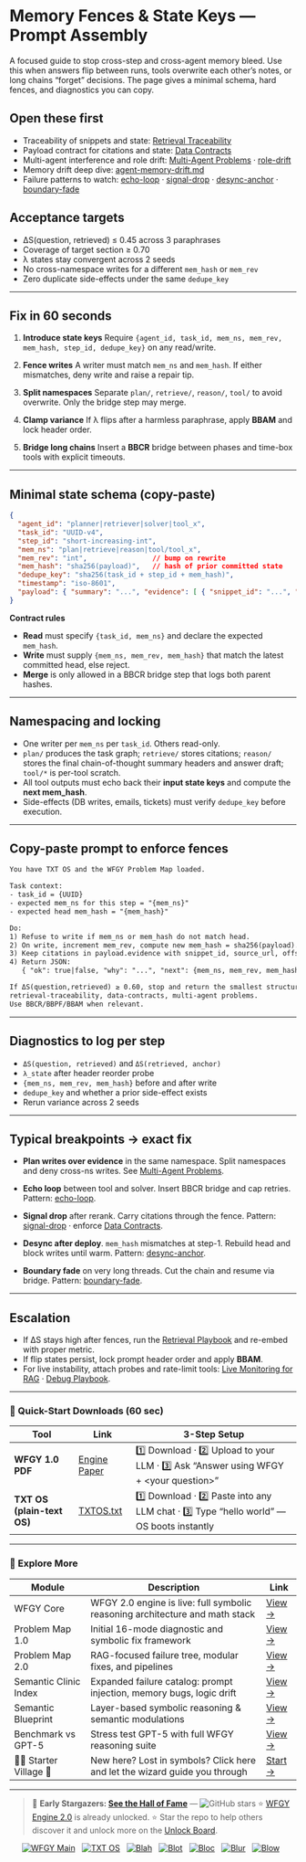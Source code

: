 # Memory Fences & State Keys — Prompt Assembly

A focused guide to stop cross-step and cross-agent memory bleed. Use this when answers flip between runs, tools overwrite each other’s notes, or long chains “forget” decisions. The page gives a minimal schema, hard fences, and diagnostics you can copy.

## Open these first

* Traceability of snippets and state: [Retrieval Traceability](https://github.com/onestardao/WFGY/blob/main/ProblemMap/retrieval-traceability.md)
* Payload contract for citations and state: [Data Contracts](https://github.com/onestardao/WFGY/blob/main/ProblemMap/data-contracts.md)
* Multi-agent interference and role drift: [Multi-Agent Problems](https://github.com/onestardao/WFGY/blob/main/ProblemMap/Multi-Agent_Problems.md) · [role-drift](https://github.com/onestardao/WFGY/blob/main/ProblemMap/multi-agent-chaos/role-drift.md)
* Memory drift deep dive: [agent-memory-drift.md](https://github.com/onestardao/WFGY/blob/main/ProblemMap/agent-memory-drift.md)
* Failure patterns to watch: [echo-loop](https://github.com/onestardao/WFGY/blob/main/ProblemMap/patterns/echo-loop.md) · [signal-drop](https://github.com/onestardao/WFGY/blob/main/ProblemMap/patterns/signal-drop.md) · [desync-anchor](https://github.com/onestardao/WFGY/blob/main/ProblemMap/patterns/desync-anchor.md) · [boundary-fade](https://github.com/onestardao/WFGY/blob/main/ProblemMap/patterns/boundary-fade.md)

## Acceptance targets

* ΔS(question, retrieved) ≤ 0.45 across 3 paraphrases
* Coverage of target section ≥ 0.70
* λ states stay convergent across 2 seeds
* No cross-namespace writes for a different `mem_hash` or `mem_rev`
* Zero duplicate side-effects under the same `dedupe_key`

---

## Fix in 60 seconds

1. **Introduce state keys**
   Require `{agent_id, task_id, mem_ns, mem_rev, mem_hash, step_id, dedupe_key}` on any read/write.

2. **Fence writes**
   A writer must match `mem_ns` and `mem_hash`. If either mismatches, deny write and raise a repair tip.

3. **Split namespaces**
   Separate `plan/`, `retrieve/`, `reason/`, `tool/` to avoid overwrite. Only the bridge step may merge.

4. **Clamp variance**
   If λ flips after a harmless paraphrase, apply **BBAM** and lock header order.

5. **Bridge long chains**
   Insert a **BBCR** bridge between phases and time-box tools with explicit timeouts.

---

## Minimal state schema (copy-paste)

```json
{
  "agent_id": "planner|retriever|solver|tool_x",
  "task_id": "UUID-v4",
  "step_id": "short-increasing-int",
  "mem_ns": "plan|retrieve|reason|tool/tool_x",
  "mem_rev": "int",                // bump on rewrite
  "mem_hash": "sha256(payload)",   // hash of prior committed state
  "dedupe_key": "sha256(task_id + step_id + mem_hash)",
  "timestamp": "iso-8601",
  "payload": { "summary": "...", "evidence": [ { "snippet_id": "...", "source_url": "...", "offsets": [s,e] } ] }
}
```

**Contract rules**

* **Read** must specify `{task_id, mem_ns}` and declare the expected `mem_hash`.
* **Write** must supply `{mem_ns, mem_rev, mem_hash}` that match the latest committed head, else reject.
* **Merge** is only allowed in a BBCR bridge step that logs both parent hashes.

---

## Namespacing and locking

* One writer per `mem_ns` per `task_id`. Others read-only.
* `plan/` produces the task graph; `retrieve/` stores citations; `reason/` stores the final chain-of-thought summary headers and answer draft; `tool/*` is per-tool scratch.
* All tool outputs must echo back their **input state keys** and compute the **next mem\_hash**.
* Side-effects (DB writes, emails, tickets) must verify `dedupe_key` before execution.

---

## Copy-paste prompt to enforce fences

```txt
You have TXT OS and the WFGY Problem Map loaded.

Task context:
- task_id = {UUID}
- expected mem_ns for this step = "{mem_ns}"
- expected head mem_hash = "{mem_hash}"

Do:
1) Refuse to write if mem_ns or mem_hash do not match head.
2) On write, increment mem_rev, compute new mem_hash = sha256(payload).
3) Keep citations in payload.evidence with snippet_id, source_url, offsets.
4) Return JSON:
   { "ok": true|false, "why": "...", "next": {mem_ns, mem_rev, mem_hash}, "λ_state": "→|←|<>|×", "ΔS": 0.xx }

If ΔS(question,retrieved) ≥ 0.60, stop and return the smallest structural fix referencing:
retrieval-traceability, data-contracts, multi-agent problems.
Use BBCR/BBPF/BBAM when relevant.
```

---

## Diagnostics to log per step

* `ΔS(question, retrieved)` and `ΔS(retrieved, anchor)`
* `λ_state` after header reorder probe
* `{mem_ns, mem_rev, mem_hash}` before and after write
* `dedupe_key` and whether a prior side-effect exists
* Rerun variance across 2 seeds

---

## Typical breakpoints → exact fix

* **Plan writes over evidence** in the same namespace.
  Split namespaces and deny cross-ns writes. See [Multi-Agent Problems](https://github.com/onestardao/WFGY/blob/main/ProblemMap/Multi-Agent_Problems.md).

* **Echo loop** between tool and solver.
  Insert BBCR bridge and cap retries. Pattern: [echo-loop](https://github.com/onestardao/WFGY/blob/main/ProblemMap/patterns/echo-loop.md).

* **Signal drop** after rerank.
  Carry citations through the fence. Pattern: [signal-drop](https://github.com/onestardao/WFGY/blob/main/ProblemMap/patterns/signal-drop.md) · enforce [Data Contracts](https://github.com/onestardao/WFGY/blob/main/ProblemMap/data-contracts.md).

* **Desync after deploy**.
  `mem_hash` mismatches at step-1. Rebuild head and block writes until warm. Pattern: [desync-anchor](https://github.com/onestardao/WFGY/blob/main/ProblemMap/patterns/desync-anchor.md).

* **Boundary fade** on very long threads.
  Cut the chain and resume via bridge. Pattern: [boundary-fade](https://github.com/onestardao/WFGY/blob/main/ProblemMap/patterns/boundary-fade.md).

---

## Escalation

* If ΔS stays high after fences, run the [Retrieval Playbook](https://github.com/onestardao/WFGY/blob/main/ProblemMap/retrieval-playbook.md) and re-embed with proper metric.
* If flip states persist, lock prompt header order and apply **BBAM**.
* For live instability, attach probes and rate-limit tools: [Live Monitoring for RAG](https://github.com/onestardao/WFGY/blob/main/ProblemMap/ops/live_monitoring_rag.md) · [Debug Playbook](https://github.com/onestardao/WFGY/blob/main/ProblemMap/ops/debug_playbook.md).

---

### 🔗 Quick-Start Downloads (60 sec)

| Tool                       | Link                                                                                                                                       | 3-Step Setup                                                                             |
| -------------------------- | ------------------------------------------------------------------------------------------------------------------------------------------ | ---------------------------------------------------------------------------------------- |
| **WFGY 1.0 PDF**           | [Engine Paper](https://github.com/onestardao/WFGY/blob/main/I_am_not_lizardman/WFGY_All_Principles_Return_to_One_v1.0_PSBigBig_Public.pdf) | 1️⃣ Download · 2️⃣ Upload to your LLM · 3️⃣ Ask “Answer using WFGY + \<your question>”   |
| **TXT OS (plain-text OS)** | [TXTOS.txt](https://github.com/onestardao/WFGY/blob/main/OS/TXTOS.txt)                                                                     | 1️⃣ Download · 2️⃣ Paste into any LLM chat · 3️⃣ Type “hello world” — OS boots instantly |

---

### 🧭 Explore More

| Module                   | Description                                                                  | Link                                                                                               |
| ------------------------ | ---------------------------------------------------------------------------- | -------------------------------------------------------------------------------------------------- |
| WFGY Core                | WFGY 2.0 engine is live: full symbolic reasoning architecture and math stack | [View →](https://github.com/onestardao/WFGY/tree/main/core/README.md)                              |
| Problem Map 1.0          | Initial 16-mode diagnostic and symbolic fix framework                        | [View →](https://github.com/onestardao/WFGY/tree/main/ProblemMap/README.md)                        |
| Problem Map 2.0          | RAG-focused failure tree, modular fixes, and pipelines                       | [View →](https://github.com/onestardao/WFGY/blob/main/ProblemMap/rag-architecture-and-recovery.md) |
| Semantic Clinic Index    | Expanded failure catalog: prompt injection, memory bugs, logic drift         | [View →](https://github.com/onestardao/WFGY/blob/main/ProblemMap/SemanticClinicIndex.md)           |
| Semantic Blueprint       | Layer-based symbolic reasoning & semantic modulations                        | [View →](https://github.com/onestardao/WFGY/tree/main/SemanticBlueprint/README.md)                 |
| Benchmark vs GPT-5       | Stress test GPT-5 with full WFGY reasoning suite                             | [View →](https://github.com/onestardao/WFGY/tree/main/benchmarks/benchmark-vs-gpt5/README.md)      |
| 🧙‍♂️ Starter Village 🏡 | New here? Lost in symbols? Click here and let the wizard guide you through   | [Start →](https://github.com/onestardao/WFGY/blob/main/StarterVillage/README.md)                   |

---

> 👑 **Early Stargazers: [See the Hall of Fame](https://github.com/onestardao/WFGY/tree/main/stargazers)** — <img src="https://img.shields.io/github/stars/onestardao/WFGY?style=social" alt="GitHub stars"> ⭐ [WFGY Engine 2.0](https://github.com/onestardao/WFGY/blob/main/core/README.md) is already unlocked. ⭐ Star the repo to help others discover it and unlock more on the [Unlock Board](https://github.com/onestardao/WFGY/blob/main/STAR_UNLOCKS.md).

<div align="center">

[![WFGY Main](https://img.shields.io/badge/WFGY-Main-red?style=flat-square)](https://github.com/onestardao/WFGY)
 
[![TXT OS](https://img.shields.io/badge/TXT%20OS-Reasoning%20OS-orange?style=flat-square)](https://github.com/onestardao/WFGY/tree/main/OS)
 
[![Blah](https://img.shields.io/badge/Blah-Semantic%20Embed-yellow?style=flat-square)](https://github.com/onestardao/WFGY/tree/main/OS/BlahBlahBlah)
 
[![Blot](https://img.shields.io/badge/Blot-Persona%20Core-green?style=flat-square)](https://github.com/onestardao/WFGY/tree/main/OS/BlotBlotBlot)
 
[![Bloc](https://img.shields.io/badge/Bloc-Reasoning%20Compiler-blue?style=flat-square)](https://github.com/onestardao/WFGY/tree/main/OS/BlocBlocBloc)
 
[![Blur](https://img.shields.io/badge/Blur-Text2Image%20Engine-navy?style=flat-square)](https://github.com/onestardao/WFGY/tree/main/OS/BlurBlurBlur)
 
[![Blow](https://img.shields.io/badge/Blow-Game%20Logic-purple?style=flat-square)](https://github.com/onestardao/WFGY/tree/main/OS/BlowBlowBlow)
 

</div>
